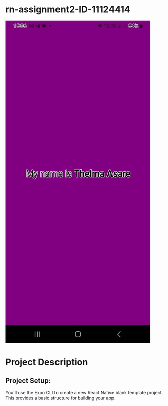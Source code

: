 # rn-assignment2-ID-11124414
 
 
![alt text](mobileappi.jpg)

# Project Description
## Project Setup:

You'll use the Expo CLI to create a new React Native blank template project. This provides a basic structure for building your app.